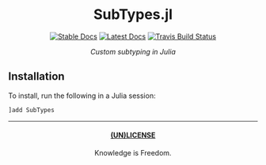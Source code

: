 <div align="center">

# SubTypes.jl

[![Stable Docs](https://img.shields.io/badge/docs-stable-blue.svg)](https://bhgomes.github.io/SubTypes.jl/stable)
[![Latest Docs](https://img.shields.io/badge/docs-latest-blue.svg)](https://bhgomes.github.io/SubTypes.jl/latest)
[![Travis Build Status](https://travis-ci.com/bhgomes/SubTypes.jl.svg?branch=master)](https://travis-ci.com/bhgomes/SubTypes.jl)

_Custom subtyping in Julia_

</div>

## Installation

To install, run the following in a Julia session:

```julia
]add SubTypes
```

---
<div align="center">

#### [(UN)LICENSE](UNLICENSE)
Knowledge is Freedom.
</div>
